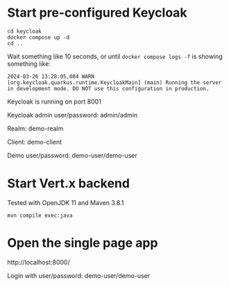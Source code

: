
# Start pre-configured Keycloak

```
cd keycloak
docker compose up -d
cd ..
```
Wait something like 10 seconds, or until `docker compose logs -f` is showing something like: 
```
2024-03-26 13:28:05,084 WARN  [org.keycloak.quarkus.runtime.KeycloakMain] (main) Running the server in development mode. DO NOT use this configuration in production.
```
Keycloak is running on port 8001

Keycloak admin user/password: admin/admin

Realm: demo-realm

Client: demo-client 

Demo user/password: demo-user/demo-user


# Start Vert.x backend
Tested with OpenJDK 11 and Maven 3.8.1

```
mvn compile exec:java
```

# Open the single page app

http://localhost:8000/

Login with user/password: demo-user/demo-user
